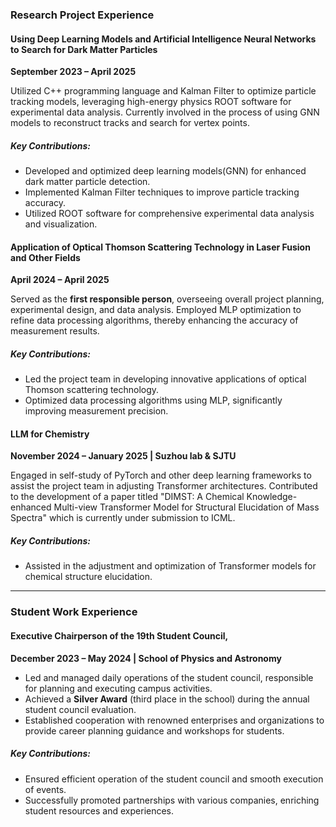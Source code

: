 ### **Research Project Experience**

#### **Using Deep Learning Models and Artificial Intelligence Neural Networks to Search for Dark Matter Particles**
**September 2023 – April 2025**

Utilized C++ programming language and Kalman Filter to optimize particle tracking models, leveraging high-energy physics ROOT software for experimental data analysis. Currently involved in the process of using GNN models to reconstruct tracks and search for vertex points.

##### Key Contributions:
- Developed and optimized deep learning models(GNN) for enhanced dark matter particle detection.
- Implemented Kalman Filter techniques to improve particle tracking accuracy.
- Utilized ROOT software for comprehensive experimental data analysis and visualization.

#### **Application of Optical Thomson Scattering Technology in Laser Fusion and Other Fields**
**April 2024 – April 2025**

Served as the **first responsible person**, overseeing overall project planning, experimental design, and data analysis. Employed MLP optimization to refine data processing algorithms, thereby enhancing the accuracy of measurement results.

##### Key Contributions:
- Led the project team in developing innovative applications of optical Thomson scattering technology.
- Optimized data processing algorithms using MLP, significantly improving measurement precision.

#### **LLM for Chemistry**
**November 2024 – January 2025 | Suzhou lab & SJTU**

Engaged in self-study of PyTorch and other deep learning frameworks to assist the project team in adjusting Transformer architectures. Contributed to the development of a paper titled "DIMST: A Chemical Knowledge-enhanced Multi-view Transformer Model for Structural Elucidation of Mass Spectra" which is currently under submission to ICML.

##### Key Contributions:
- Assisted in the adjustment and optimization of Transformer models for chemical structure elucidation.

---

### **Student Work Experience**  
#### **Executive Chairperson** of the 19th Student Council, 
**December 2023 – May 2024 | School of Physics and Astronomy**      
- Led and managed daily operations of the student council, responsible for planning and executing campus activities.
- Achieved a **Silver Award** (third place in the school) during the annual student council evaluation.
- Established cooperation with renowned enterprises and organizations to provide career planning guidance and workshops for students.
##### Key Contributions:
- Ensured efficient operation of the student council and smooth execution of events.
- Successfully promoted partnerships with various companies, enriching student resources and experiences.
